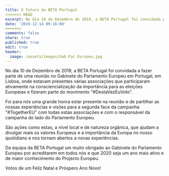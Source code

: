 ```yaml
---
title: O futuro da BETA Portugal
<<<<<<< HEAD
excerpt: No dia 10 de Dezembro de 2019, a BETA Portugal foi convidada para uma reunião com o responsável da campanha "#DestaVezEuVoto".
date: '2019-12-14 09:16:00'
=======
comments: false
share: true
published: true
edit: true
header:
  image: /assets/images/Gab.Par.Europeu.jpg
---
```

No dia 10 de Dezembro de 2019, a BETA Portugal foi convidada a fazer parte de uma reunião no Gabinete do Parlamento Europeu em Portugal, em Lisboa, onde estavam presentes várias associações que participaram ativamente na consciencialização da importância para as eleições Europeias e fizeram parte do movimento "#DestaVezEuVoto".

Foi para nós uma grande honra estar presente na reunião e de partilhar as nossas experiências e visões para a segunda face da campanha "#TogetherEU" com todas estas associações e com o responsável da campanha do lado do Parlamento Europeu.

São ações como estas, a nível local e de natureza orgânica, que ajudam a divulgar mais os valores Europeus e a importância da Europa no nosso quotidiano e nos tornam abertos a novas experiências.

Da equipa da BETA Portugal um muito obrigado ao Gabinete do Parlamento Europeu por acreditarem em todos nós e que 2020 seja um ano mais ativo e de maior conhecimento do Projecto Europeu.

Votos de um Feliz Natal e Próspero Ano Novo!
